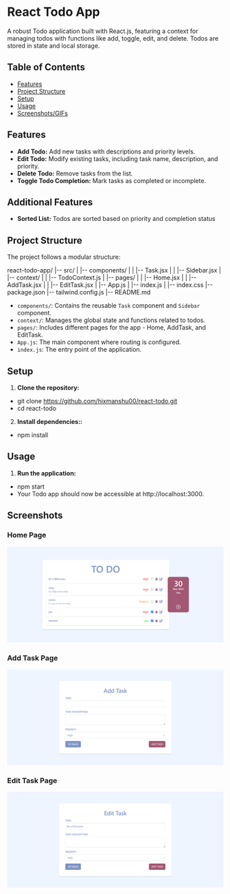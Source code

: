 # React Todo App

A robust Todo application built with React.js, featuring a context for managing todos with functions like add, toggle, edit, and delete. Todos are stored in state and local storage.

## Table of Contents
- [Features](#features)
- [Project Structure](#project-structure)
- [Setup](#setup)
- [Usage](#usage)
- [Screenshots/GIFs](#screenshotsgifs)

## Features

- **Add Todo:** Add new tasks with descriptions and priority levels.
- **Edit Todo:** Modify existing tasks, including task name, description, and priority.
- **Delete Todo:** Remove tasks from the list.
- **Toggle Todo Completion:** Mark tasks as completed or incomplete.

## Additional Features

- **Sorted List:** Todos are sorted based on priority and completion status

## Project Structure

The project follows a modular structure:

react-todo-app/
|-- src/
|   |-- components/
|   |   |-- Task.jsx
|   |   |-- Sidebar.jsx
|   |-- context/
|   |   |-- TodoContext.js
|   |-- pages/
|   |   |-- Home.jsx
|   |   |-- AddTask.jsx
|   |   |-- EditTask.jsx
|   |-- App.js
|   |-- index.js
|   |-- index.css
|-- package.json
|-- tailwind.config.js
|-- README.md


- `components/`: Contains the reusable `Task` component and `Sidebar` component.
- `context/`: Manages the global state and functions related to todos.
- `pages/`: Includes different pages for the app - Home, AddTask, and EditTask.
- `App.js`: The main component where routing is configured.
- `index.js`: The entry point of the application.

## Setup

1. **Clone the repository:**
- git clone https://github.com/hixmanshu00/react-todo.git
- cd react-todo

2. **Install dependencies::**
- npm install

## Usage
1. **Run the application:**
- npm start
- Your Todo app should now be accessible at http://localhost:3000.


## Screenshots

### Home Page
![Home Page](screenshots/home.png)

### Add Task Page
![Add Task Page](screenshots/AddTask.png)

### Edit Task Page
![Edit Task Page](screenshots/EditTask.png)
